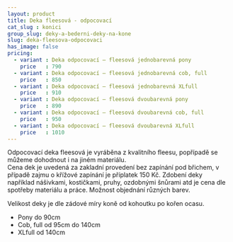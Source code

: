 ```yaml
---
layout: product
title: Deka fleesová - odpocovací
cat_slug : konici
group_slug: deky-a-bederni-deky-na-kone
slug: deka-fleesova-odpocovaci
has_image: false
pricing:
  - variant : Deka odpocovací – fleesová jednobarevná pony
    price   : 790
  - variant : Deka odpocovací – fleesová jednobarevná cob, full
    price   : 850
  - variant : Deka odpocovací – fleesová jednobarevná XLfull
    price   : 910
  - variant : Deka odpocovací – fleesová dvoubarevná pony
    price   : 890
  - variant : Deka odpocovací – fleesová dvoubarevná cob, full
    price   : 950
  - variant : Deka odpocovací – fleesová dvoubarevná XLfull
    price   : 1010
---
```


Odpocovací deka fleesová je vyráběna z kvalitního fleesu, popřípadě se můžeme dohodnout i na jiném materiálu.
\
Cena dek je uvedená za zakladní provedení bez zapínání pod břichem, v případě zajmu o křížové zapínání je příplatek 150&nbsp;Kč.
Zdobení deky například nášivkami, kostičkami, pruhy, ozdobnými šnůrami atd je cena dle spotřeby materiálu a práce.
Možnost objednání různých barev.

Velikost deky je dle zádové míry koně od kohoutku po kořen ocasu.

- Pony do 90cm
- Cob, full od 95cm do 140cm
- XLfull od 140cm

